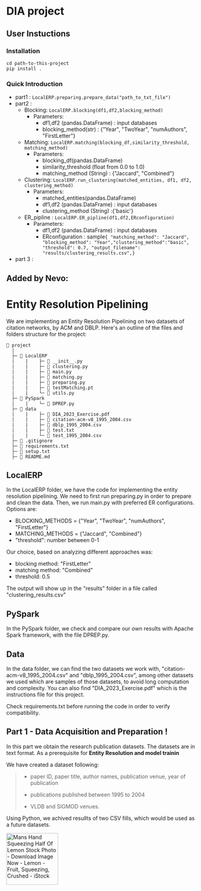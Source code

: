 # DIA project

## User Instuctions

### Installation

```shell
cd path-to-this-project
pip install .
```

### Quick Introduction

- part1 : `LocalERP.preparing.prepare_data("path_to_txt_file")`
- part2 :
  - Blocking: `LocalERP.blocking(df1,df2,blocking_method)`
    - Parameters:
      - df1,df2 (pandas.DataFrame) : input databases
      - blocking_method(str) : {"Year", "TwoYear", "numAuthors", "FirstLetter"}
  - Matching: `LocalERP.matching(blocking_df,similarity_threshold, matching_method)`
    - Parameters:
      - blocking_df(pandas.DataFrame)
      - similarity_threshold (float from 0.0 to 1.0)
      - matching_method (String) : {"Jaccard", "Combined"}
  - Clustering: `LocalERP.run_clustering(matched_entities, df1, df2, clustering_method)`
    - Parameters:
      - matched_entities(pandas.DataFrame)
      - df1,df2 (pandas.DataFrame) : input databases
      - clustering_method (String) :{'basic'}
  - ER_pipline : `LocalERP.ER_pipline(df1,df2,ERconfiguration)`
    - Parameters:
      - df1,df2 (pandas.DataFrame) : input databases
      - ERconfiguration : sample`{ "matching_method": "Jaccard", "blocking_method": "Year","clustering_method":"basic", "threshold": 0.7, "output_filename": "results/clustering_results.csv",}`
- part 3 :

## Added by Nevo:


# Entity Resolution Pipelining

We are implementing an Entity Resolution Pipelining on two datasets of citation networks, by ACM and DBLP. Here's an outline of the files and folders structure for the project:
```
📁 project
  |
  ├─ 📁 LocalERP
  |    |    ├─ 📄 __init__.py
  |    |    ├─ 📄 clustering.py
  |    |    ├─ 📄 main.py
  |    |    ├─ 📄 matching.py
  |    |    ├─ 📄 preparing.py
  |    |    ├─ 📄 testMatching.pt
  |    |    └─ 📄 utils.py
  ├─ 📁 PySpark
  |    |    └─ 📄 DPREP.py
  ├─ 📁 data
  |    |    ├─ 📄 DIA_2023_Exercise.pdf
  |    |    ├─ 📄 citation-acm-v8_1995_2004.csv
  |    |    ├─ 📄 dblp_1995_2004.csv
  |    |    ├─ 📄 test.txt
  |    |    └─ 📄 test_1995_2004.csv
  ├─ 📄 .gitignore
  ├─ 📄 requirements.txt
  ├─ 📄 setup.txt
  ├─ 📄 README.md
```

## LocalERP

In the LocalERP folder, we have the code for implementing the entity resolution pipelining. We need to first run preparing.py in order to prepare and clean the data. Then, we run main.py with preferred ER configurations. Options are:
- BLOCKING_METHODS = {"Year", "TwoYear", "numAuthors", "FirstLetter"}
- MATCHING_METHODS = {"Jaccard", "Combined"}
- "threshold": number between 0-1

Our choice, based on analyzing different approaches was:
- blocking method: "FirstLetter"
- matching method: "Combined"
- threshold: 0.5

The output will show up in the "results" folder in a file called "clustering_results.csv"

## PySpark

In the PySpark folder, we check and compare our own results with Apache Spark framework, with the file DPREP.py.

## Data

In the data folder, we can find the two datasets we work with, "citation-acm-v8_1995_2004.csv" and "dblp_1995_2004.csv", among other datasets we used which are samples of those datasets, to avoid long computation and complexity. You can also find "DIA_2023_Exercise.pdf" which is the instructions file for this project.

Check requirements.txt before running the code in order to verify compatibility.



## Part 1 - Data Acquisition and Preparation !

<p> In this part we obtain the research publication datasets. The datasets are in text format.  
As a prerequisite for <strong>Entity Resolution and model trainin</strong> </p>

We have created a dataset following:

> - paper ID, paper title, author names, publication venue, year of publication
>
> - publications published between 1995 to 2004
>
> - VLDB and SIGMOD venues.

Using Python, we achived resullts of two CSV fills, which would be used as a future datasets.

<img title="" src="https://media.istockphoto.com/id/97980384/photo/mans-hand-squeezing-half-of-lemon.jpg?s=612x612&w=0&k=20&c=fOwBJdxYux4EpCxA5L3zldTuNcJcdKGQuj9JpQTFM6g=" alt="Mans Hand Squeezing Half Of Lemon Stock Photo - Download Image Now - Lemon  - Fruit, Squeezing, Crushed - iStock" width="136" data-align="right">
